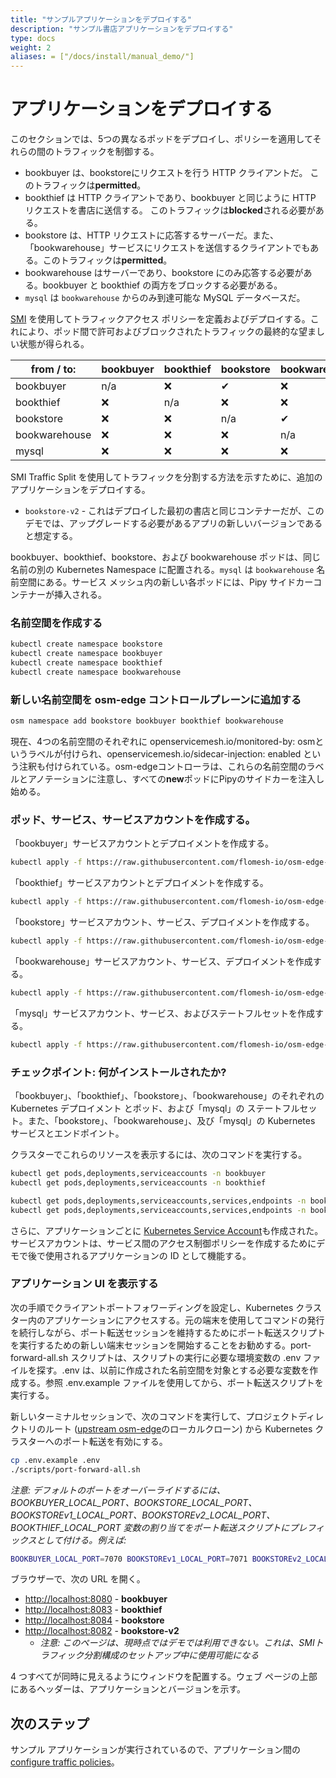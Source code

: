 ```yaml
---
title: "サンプルアプリケーションをデプロイする"
description: "サンプル書店アプリケーションをデプロイする"
type: docs
weight: 2
aliases: = ["/docs/install/manual_demo/"]
---
```


# アプリケーションをデプロイする

このセクションでは、5つの異なるポッドをデプロイし、ポリシーを適用してそれらの間のトラフィックを制御する。

- bookbuyer は、bookstoreにリクエストを行う HTTP クライアントだ。 このトラフィックは**permitted**。
- bookthief は HTTP クライアントであり、bookbuyer と同じように HTTP リクエストを書店に送信する。 このトラフィックは**blocked**される必要がある。
- bookstore は、HTTP リクエストに応答するサーバーだ。また、「bookwarehouse」サービスにリクエストを送信するクライアントでもある。このトラフィックは**permitted**。
- bookwarehouse はサーバーであり、bookstore にのみ応答する必要がある。bookbuyer と bookthief の両方をブロックする必要がある。
- `mysql` は `bookwarehouse` からのみ到達可能な MySQL データベースだ。

[SMI](https://smi-spec.io/) を使用してトラフィックアクセス ポリシーを定義およびデプロイする。これにより、ポッド間で許可およびブロックされたトラフィックの最終的な望ましい状態が得られる。

| from  /   to: | bookbuyer | bookthief | bookstore | bookwarehouse | mysql |
| ------------- | --------- | --------- | --------- | ------------- | ----- |
| bookbuyer     | n/a       | ❌         | ✔         | ❌             | ❌     |
| bookthief     | ❌         | n/a       | ❌         | ❌             | ❌     |
| bookstore     | ❌         | ❌         | n/a       | ✔             | ❌     |
| bookwarehouse | ❌         | ❌         | ❌         | n/a           | ✔     |
| mysql         | ❌         | ❌         | ❌         | ❌             | n/a   |


SMI Traffic Split を使用してトラフィックを分割する方法を示すために、追加のアプリケーションをデプロイする。

- `bookstore-v2` - これはデプロイした最初の書店と同じコンテナーだが、このデモでは、アップグレードする必要があるアプリの新しいバージョンであると想定する。

bookbuyer、bookthief、bookstore、および bookwarehouse ポッドは、同じ名前の別の Kubernetes Namespace に配置される。`mysql` は `bookwarehouse` 名前空間にある。サービス メッシュ内の新しい各ポッドには、Pipy サイドカーコンテナーが挿入される。

### 名前空間を作成する

```bash
kubectl create namespace bookstore
kubectl create namespace bookbuyer
kubectl create namespace bookthief
kubectl create namespace bookwarehouse
```

### 新しい名前空間を osm-edge コントロールプレーンに追加する

```bash
osm namespace add bookstore bookbuyer bookthief bookwarehouse
```

現在、4つの名前空間のそれぞれに openservicemesh.io/monitored-by: osmというラベルが付けられ、openservicemesh.io/sidecar-injection: enabled という注釈も付けられている。osm-edgeコントローラは、これらの名前空間のラベルとアノテーションに注意し、すべての**new**ポッドにPipyのサイドカーを注入し始める。

### ポッド、サービス、サービスアカウントを作成する。

「bookbuyer」サービスアカウントとデプロイメントを作成する。

```bash
kubectl apply -f https://raw.githubusercontent.com/flomesh-io/osm-edge-docs/{{< param osm_branch >}}/manifests/apps/bookbuyer.yaml
```

「bookthief」サービスアカウントとデプロイメントを作成する。

```bash
kubectl apply -f https://raw.githubusercontent.com/flomesh-io/osm-edge-docs/{{< param osm_branch >}}/manifests/apps/bookthief.yaml
```

「bookstore」サービスアカウント、サービス、デプロイメントを作成する。

```bash
kubectl apply -f https://raw.githubusercontent.com/flomesh-io/osm-edge-docs/{{< param osm_branch >}}/manifests/apps/bookstore.yaml
```

「bookwarehouse」サービスアカウント、サービス、デプロイメントを作成する。

```bash
kubectl apply -f https://raw.githubusercontent.com/flomesh-io/osm-edge-docs/{{< param osm_branch >}}/manifests/apps/bookwarehouse.yaml
```

「mysql」サービスアカウント、サービス、およびステートフルセットを作成する。

```bash
kubectl apply -f https://raw.githubusercontent.com/flomesh-io/osm-edge-docs/{{< param osm_branch >}}/manifests/apps/mysql.yaml
```

### チェックポイント: 何がインストールされたか?

「bookbuyer」、「bookthief」、「bookstore」、「bookwarehouse」のそれぞれの Kubernetes デプロイメント とポッド、および「mysql」の ステートフルセット。また、「bookstore」、「bookwarehouse」、及び「mysql」の Kubernetes サービスとエンドポイント。

クラスターでこれらのリソースを表示するには、次のコマンドを実行する。

```bash
kubectl get pods,deployments,serviceaccounts -n bookbuyer
kubectl get pods,deployments,serviceaccounts -n bookthief

kubectl get pods,deployments,serviceaccounts,services,endpoints -n bookstore
kubectl get pods,deployments,serviceaccounts,services,endpoints -n bookwarehouse
```

さらに、アプリケーションごとに [Kubernetes Service Account](https://kubernetes.io/docs/tasks/configure-pod-container/configure-service-account/)も作成された。サービスアカウントは、サービス間のアクセス制御ポリシーを作成するためにデモで後で使用されるアプリケーションの ID として機能する。
### アプリケーション UI を表示する

次の手順でクライアントポートフォワーディングを設定し、Kubernetes クラスター内のアプリケーションにアクセスする。元の端末を使用してコマンドの発行を続行しながら、ポート転送セッションを維持するためにポート転送スクリプトを実行するための新しい端末セッションを開始することをお勧めする。port-forward-all.sh スクリプトは、スクリプトの実行に必要な環境変数の .env ファイルを探す。.env は、以前に作成された名前空間を対象とする必要な変数を作成する。参照 .env.example ファイルを使用してから、ポート転送スクリプトを実行する。 

新しいターミナルセッションで、次のコマンドを実行して、プロジェクトディレクトリのルート ([upstream osm-edge](https://github.com/flomesh-io/osm-edge)のローカルクローン) から Kubernetes クラスターへのポート転送を有効にする。

```bash
cp .env.example .env
./scripts/port-forward-all.sh
```

_注意: デフォルトのポートをオーバーライドするには、BOOKBUYER_LOCAL_PORT、BOOKSTORE_LOCAL_PORT、BOOKSTOREv1_LOCAL_PORT、BOOKSTOREv2_LOCAL_PORT、BOOKTHIEF_LOCAL_PORT 変数の割り当てをポート転送スクリプトにプレフィックスとして付ける。例えば:_

```bash
BOOKBUYER_LOCAL_PORT=7070 BOOKSTOREv1_LOCAL_PORT=7071 BOOKSTOREv2_LOCAL_PORT=7072 BOOKTHIEF_LOCAL_PORT=7073 BOOKSTORE_LOCAL_PORT=7074 ./scripts/port-forward-all.sh
```

ブラウザーで、次の URL を開く。

- [http://localhost:8080](http://localhost:8080) - **bookbuyer**
- [http://localhost:8083](http://localhost:8083) - **bookthief**
- [http://localhost:8084](http://localhost:8084) - **bookstore**
- [http://localhost:8082](http://localhost:8082) - **bookstore-v2**
  - _注意: このページは、現時点ではデモでは利用できない。これは、SMIトラフィック分割構成のセットアップ中に使用可能になる_

4 つすべてが同時に見えるようにウィンドウを配置する。ウェブ ページの上部にあるヘッダーは、アプリケーションとバージョンを示す。

## 次のステップ

サンプル アプリケーションが実行されているので、アプリケーション間の[configure traffic policies](docs/getting_started/traffic_policies/)。
